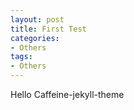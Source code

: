 ```yaml
---
layout: post
title: First Test
categories: 
- Others
tags:
- Others
---
```


Hello Caffeine-jekyll-theme
